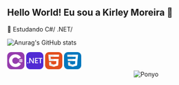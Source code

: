 ## Hello World! Eu sou a Kirley Moreira 👋


🌱 Estudando C#/ .NET/

![Anurag's GitHub stats](https://github-readme-stats.vercel.app/api?username=KirleyMoreira&show_icons=true&theme=synthwave)


 <img width="40" height="40" src="https://github.com/tandpfun/skill-icons/blob/main/icons/CS.svg">   <img width="40" height="40" src="https://github.com/tandpfun/skill-icons/blob/main/icons/DotNet.svg"> <img width="40" display="block" height="40" src="https://github.com/tandpfun/skill-icons/blob/main/icons/HTML.svg"> <img width="40" height="40" src="https://github.com/tandpfun/skill-icons/blob/main/icons/CSS.svg"> 
</br>
<img src="https://i.pinimg.com/originals/fe/32/71/fe3271c2f92d9d098bd5a3281eb889e5.gif" width="210" align="right" alt="Ponyo">

